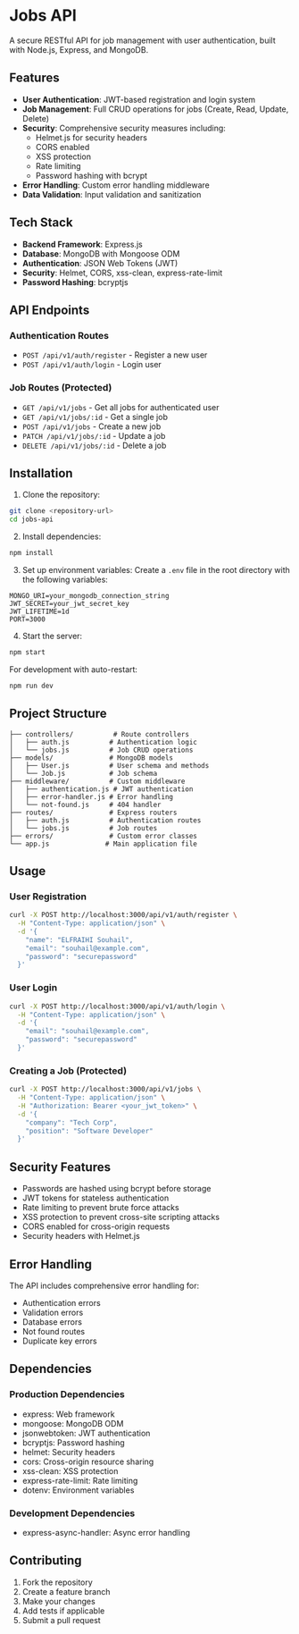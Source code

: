# Jobs API

A secure RESTful API for job management with user authentication, built with Node.js, Express, and MongoDB.

## Features

- **User Authentication**: JWT-based registration and login system
- **Job Management**: Full CRUD operations for jobs (Create, Read, Update, Delete)
- **Security**: Comprehensive security measures including:
  - Helmet.js for security headers
  - CORS enabled
  - XSS protection
  - Rate limiting
  - Password hashing with bcrypt
- **Error Handling**: Custom error handling middleware
- **Data Validation**: Input validation and sanitization

## Tech Stack

- **Backend Framework**: Express.js
- **Database**: MongoDB with Mongoose ODM
- **Authentication**: JSON Web Tokens (JWT)
- **Security**: Helmet, CORS, xss-clean, express-rate-limit
- **Password Hashing**: bcryptjs

## API Endpoints

### Authentication Routes

- `POST /api/v1/auth/register` - Register a new user
- `POST /api/v1/auth/login` - Login user

### Job Routes (Protected)

- `GET /api/v1/jobs` - Get all jobs for authenticated user
- `GET /api/v1/jobs/:id` - Get a single job
- `POST /api/v1/jobs` - Create a new job
- `PATCH /api/v1/jobs/:id` - Update a job
- `DELETE /api/v1/jobs/:id` - Delete a job

## Installation

1. Clone the repository:
```bash
git clone <repository-url>
cd jobs-api
```

2. Install dependencies:
```bash
npm install
```

3. Set up environment variables:
Create a `.env` file in the root directory with the following variables:
```
MONGO_URI=your_mongodb_connection_string
JWT_SECRET=your_jwt_secret_key
JWT_LIFETIME=1d
PORT=3000
```

4. Start the server:
```bash
npm start
```

For development with auto-restart:
```bash
npm run dev
```

## Project Structure

```
├── controllers/          # Route controllers
│   ├── auth.js          # Authentication logic
│   └── jobs.js          # Job CRUD operations
├── models/              # MongoDB models
│   ├── User.js          # User schema and methods
│   └── Job.js           # Job schema
├── middleware/          # Custom middleware
│   ├── authentication.js # JWT authentication
│   ├── error-handler.js # Error handling
│   └── not-found.js     # 404 handler
├── routes/              # Express routers
│   ├── auth.js          # Authentication routes
│   └── jobs.js          # Job routes
├── errors/              # Custom error classes
└── app.js              # Main application file
```

## Usage

### User Registration

```bash
curl -X POST http://localhost:3000/api/v1/auth/register \
  -H "Content-Type: application/json" \
  -d '{
    "name": "ELFRAIHI Souhail",
    "email": "souhail@example.com",
    "password": "securepassword"
  }'
```

### User Login

```bash
curl -X POST http://localhost:3000/api/v1/auth/login \
  -H "Content-Type: application/json" \
  -d '{
    "email": "souhail@example.com",
    "password": "securepassword"
  }'
```

### Creating a Job (Protected)

```bash
curl -X POST http://localhost:3000/api/v1/jobs \
  -H "Content-Type: application/json" \
  -H "Authorization: Bearer <your_jwt_token>" \
  -d '{
    "company": "Tech Corp",
    "position": "Software Developer"
  }'
```

## Security Features

- Passwords are hashed using bcrypt before storage
- JWT tokens for stateless authentication
- Rate limiting to prevent brute force attacks
- XSS protection to prevent cross-site scripting attacks
- CORS enabled for cross-origin requests
- Security headers with Helmet.js

## Error Handling

The API includes comprehensive error handling for:
- Authentication errors
- Validation errors
- Database errors
- Not found routes
- Duplicate key errors

## Dependencies

### Production Dependencies
- express: Web framework
- mongoose: MongoDB ODM
- jsonwebtoken: JWT authentication
- bcryptjs: Password hashing
- helmet: Security headers
- cors: Cross-origin resource sharing
- xss-clean: XSS protection
- express-rate-limit: Rate limiting
- dotenv: Environment variables

### Development Dependencies
- express-async-handler: Async error handling

## Contributing

1. Fork the repository
2. Create a feature branch
3. Make your changes
4. Add tests if applicable
5. Submit a pull request
